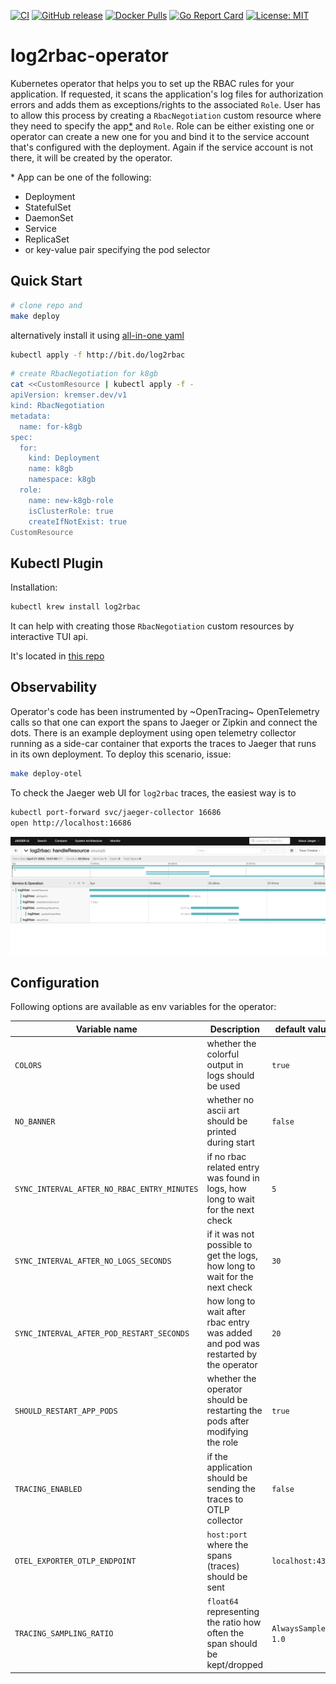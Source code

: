 [![CI](https://github.com/jkremser/log2rbac-operator/workflows/CI/badge.svg?branch=master)](https://github.com/jkremser/log2rbac-operator/actions/workflows/ci.yaml?query=workflow%3A%22CI%22+branch%3Amaster)
[![GitHub release](https://img.shields.io/github/release/jkremser/log2rbac-operator/all.svg?style=flat-square)](https://github.com/jkremser/log2rbac-operator/releases) 
[![Docker Pulls](https://img.shields.io/docker/pulls/jkremser/log2rbac.svg)](https://hub.docker.com/r/jkremser/log2rbac)
[![Go Report Card](https://goreportcard.com/badge/github.com/jkremser/log2rbac-operator)](https://goreportcard.com/report/github.com/jkremser/log2rbac-operator)
[![License: MIT](https://img.shields.io/badge/License-Apache_2.0-yellow.svg)](https://opensource.org/licenses/Apache-2.0)

# log2rbac-operator
Kubernetes operator that helps you to set up the RBAC rules for your application. If requested, it scans the application's log files
for authorization errors and adds them as exceptions/rights to the associated `Role`. User has to allow this process by creating a
`RbacNegotiation` custom resource where they need to specify the app[*](#clarify) and `Role`.
Role can be either existing one or operator can create a new one for you and bind it to the service account that's configured with the deployment. Again if the service account is not there, it will be created by the operator.

<a name="clarify"></a>* App can be one of the following:
- Deployment
- StatefulSet
- DaemonSet
- Service
- ReplicaSet
- or key-value pair specifying the pod selector


## Quick Start

```bash
# clone repo and
make deploy
```

alternatively install it using [all-in-one yaml](deploy/all-in-one.yaml)

```bash
kubectl apply -f http://bit.do/log2rbac
```

```bash
# create RbacNegotiation for k8gb
cat <<CustomResource | kubectl apply -f -
apiVersion: kremser.dev/v1
kind: RbacNegotiation
metadata:
  name: for-k8gb
spec:
  for:
    kind: Deployment
    name: k8gb
    namespace: k8gb
  role:
    name: new-k8gb-role
    isClusterRole: true
    createIfNotExist: true
CustomResource
```

## Kubectl Plugin

Installation:
```bash
kubectl krew install log2rbac
```

It can help with creating those `RbacNegotiation` custom resources by interactive TUI api.

It's located in [this repo](./kubectl-plugin)

## Observability

Operator's code has been instrumented by ~OpenTracing~ OpenTelemetry calls so that one can export the spans to Jaeger or Zipkin and
connect the dots. There is an example deployment using open telemetry collector running as a side-car container that exports the traces
to Jaeger that runs in its own deployment. To deploy this scenario, issue:

```bash
make deploy-otel
```

To check the Jaeger web UI for `log2rbac` traces, the easiest way is to

```bash
kubectl port-forward svc/jaeger-collector 16686
open http://localhost:16686
```

![Jaeger + log2rbac screenshot](/docs/log2rbac-jaeger.png)

## Configuration

Following options are available as env variables for the operator:

| Variable name                               | Description                                           | default value | 
|---------------------------------------------|-------------------------------------------------------|---------------|
| `COLORS`                                    | whether the colorful output in logs should be used    | `true`        |
| `NO_BANNER`                                 | whether no ascii art should be printed during start   | `false`       |
| `SYNC_INTERVAL_AFTER_NO_RBAC_ENTRY_MINUTES` | if no rbac related entry was found in logs, how long to wait for the next check   | `5`           |
| `SYNC_INTERVAL_AFTER_NO_LOGS_SECONDS`       | if it was not possible to get the logs, how long to wait for the next check       | `30`          |
| `SYNC_INTERVAL_AFTER_POD_RESTART_SECONDS`   | how long to wait after rbac entry was added and pod was restarted by the operator | `20`          |
| `SHOULD_RESTART_APP_PODS`                   | whether the operator should be restarting the pods after modifying the role       | `true`        |
| `TRACING_ENABLED`                           | if the application should be sending the traces to OTLP collector          | `false`              |
| `OTEL_EXPORTER_OTLP_ENDPOINT`               | `host:port` where the spans (traces) should be sent                        | `localhost:4318`     |
| `TRACING_SAMPLING_RATIO`                    | `float64` representing the ratio how often the span should be kept/dropped | `AlwaysSample ~ 1.0` |
